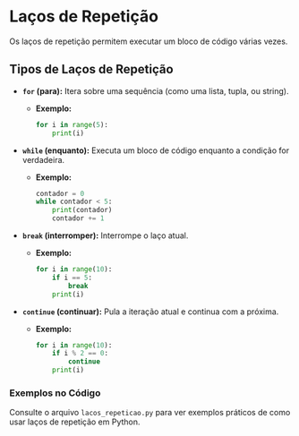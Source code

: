 # Laços de Repetição

Os laços de repetição permitem executar um bloco de código várias vezes.

## Tipos de Laços de Repetição

- **`for` (para):** Itera sobre uma sequência (como uma lista, tupla, ou string).
  - **Exemplo:**
    ```python
    for i in range(5):
        print(i)
    ```

- **`while` (enquanto):** Executa um bloco de código enquanto a condição for verdadeira.
  - **Exemplo:**
    ```python
    contador = 0
    while contador < 5:
        print(contador)
        contador += 1
    ```

- **`break` (interromper):** Interrompe o laço atual.
  - **Exemplo:**
    ```python
    for i in range(10):
        if i == 5:
            break
        print(i)
    ```

- **`continue` (continuar):** Pula a iteração atual e continua com a próxima.
  - **Exemplo:**
    ```python
    for i in range(10):
        if i % 2 == 0:
            continue
        print(i)
    ```

### Exemplos no Código

Consulte o arquivo `lacos_repeticao.py` para ver exemplos práticos de como usar laços de repetição em Python.

